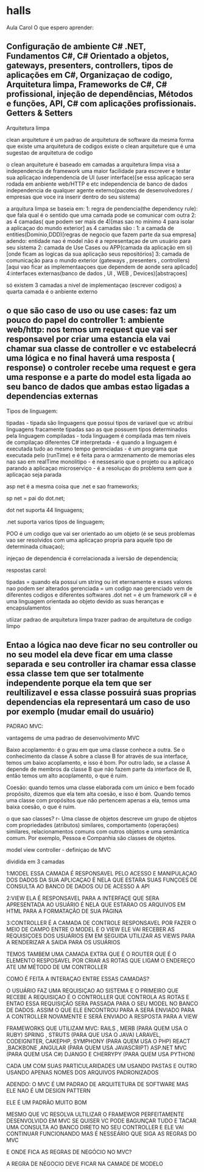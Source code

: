 # halls
Aula Carol
O que espero aprender:

Configuração de ambiente C# .NET,
Fundamentos C#,
C# Orientado a objetos,
gateways,
presenters,
controllers,
tipos de aplicações em C#,
Organizaçao de codigo,
Arquitetura limpa,
Frameworks de C#,
C# profissional,
injeção de dependências,
Métodos e funções,
API,
C# com aplicações profissionais.
Getters & Setters
----------------------------------------------------------------------------------------------------------------------
Arquitetura limpa


clean arquiteture é um padrao de arquitetura de software
da mesma forma que existe uma arquitetura de codigos existe o clean arquiteture que é uma sugestao de arquitetura de codigo


o clean arquiteture é baseado em camadas
a arquitetura limpa visa a independencia de framework
uma maior facilidade para escrever e testar sua aplicaçao
independencia de UI (user interface)[se essa aplicaçao sera rodada em anbiente web/HTTP e etc
independencia de banco de dados
independencia de qualquer agente externo(pacotes de desenvolvedores / empresas que voce ira inserir dentro do seu sistema)

a arquitura limpa se baseia em:
1: regra de pendencia(the dependency rule): que fala qual é o sentido que uma camada pode se comunicar com outra
2: as 4 camadas( que podem ser mais de 4)[mas sao no mínimo 4 para isolar a aplicaçao do mundo exterior]
as 4 camadas são : 
1: a camada de entities(Domínio,DDD)[regras de negocio que fazem parte da sua empresa] adendo: entidade nao é model não é a representaçao de um usuário para seu sistema
2: camada de Use Cases ou APP(camada da aplicação em si)[onde ficam as logicas da sua aplicação seus repositórios]
3: camada de comunicação para o mundo exterior (gateways , presenters , controllers)[aqui vao ficar as implementaaçoes que dependem de aonde sera aplicado]
4:interfaces externas(banco de dados , UI , WEB , Devices)[abstraçoes]

só existem 3 camadas a nivel de implementaçao (escrever codigos) a quarta camada é o anbiente externo


o que são caso de uso ou use cases:
faz um pouco do papel do controller 
1: ambiente web/http: nos temos um request que vai ser responsavel por criar uma estancia ela vai chamar sua classe de controller e vc estabelecrá uma lógica e no final haverá uma resposta ( response)
o controler recebe uma request e gera uma response 
e a parte do model esta ligada ao seu banco de dados
que ambas estao ligadas a dependencias externas
--------------------------------------------------------------------------------------------------------------------------------------
Tipos de linguagem:



tipadas - tipada são linguagens que possui tipos de variavel que vc atribui
linguagens fracamente tipadas sao as que possuem tipos determinados pela linguagem
compiladas -  toda linguagem é compilada mas tem niveis de compilaçao diferentes C#
interpretada - é quando a linguagem é executada tudo ao mesmo tempo
gerenciadas - é um programa que executada pelo (runTime) e é feita para o armzenamento de memorias eles nao sao em realTime
monolitipo - é nessesario que o projeto ou a aplicaço parando a aplicaçao 
microserviço - é a resoluçao do problema sem que a aplicaçao seja parada


asp net é a mesma coisa que .net e sao frameworks;

sp net = pai do dot.net;

dot net suporta 44 linguagens;

.net suporta varios tipos de linguagem;

POO é um codigo que vai ser orientado ao um objeto (é se seus problemas vao ser resolvidos com uma aplicaçao propria para aquele tipo de determinada cituaçao);

injeçao de dependencia é correlacionada a iversão de dependencia;


respostas carol:


tipadas = quando ela possui um string  ou int eternamente e esses valores nao podem ser alterados
gerenciada = um codigo nao gerenciado vem de diferentes codigos e diferentes softwares
.dot net = é um framework
c# = é uma linguagem orientada ao objeto devido as suas heranças e encapsulamentos

utiizar padrao de arquitetura limpa 
trazer padrao de arquitetura de codigo limpo
 

Entao a lógica nao deve ficar no seu controller ou no seu model ela deve ficar em uma classe separada e seu controller ira chamar essa classe
essa classe tem que ser totalmente independente porque ela tem que ser reultilizavel e essa classe possuirá suas proprias dependencias ela representará um caso de uso por exemplo (mudar email do usuário)
-----------------------------------------------------------------------------------------------------------------------------------------
PADRAO MVC:

vantagems de uma padrao de desenvolvimento MVC 

Baixo acoplamento: é o grau em que uma classe conhece a outra. Se o conhecimento da classe A sobre a classe B for através de sua interface,
 temos um baixo acoplamento, e isso é bom. Por outro lado, se a classe A depende de membros da classe B que não fazem parte da interface de B,
 então temos um alto acoplamento, o que é ruim.

Coesão: quando temos uma classe elaborada com um único e bem focado propósito, dizemos que ela tem alta coesão, e isso é bom.
 Quando temos uma classe com propósitos que não pertencem apenas a ela, temos uma baixa coesão, o que é ruim. 



o que sao classes?
r- Uma classe de objetos descreve um grupo de objetos com propriedades (atributos) similares,
 comportamento (operações) similares, relacionamentos comuns com outros objetos e uma semântica comum.
 Por exemplo, Pessoa e Companhia são classes de objetos.



model view controller - definiçao de MVC

dividida em 3 camadas 

1:MODEL ESSA CAMADA É RESPONSAVEL PELO ACESSO E MANIPULAÇAO DOS DADOS DA SUA APLICAÇAO É NELA QUE ESTARA SUAS FUNÇOES DE CONSULTA AO BANCO DE DADOS OU DE ACESSO A API 

2:VIEW ELA É RESPONSAVEL PARA A INTERFAÇE QUE SERA APRESENTADA AO USUÁRIO É NELA QUE ESTARAO OS ARQUIVOS EM HTML PARA A FORMATAÇÃO DE SUA PÁGINA

3:CONTROLLER É  A CAMADA DE CONTROLE RESPONSAVEL POR FAZER O MEIO DE CAMPO ENTRE O MODEL E O VIEW ELE VAI RECEBER AS REQUISIÇOES DOS USUÁRIOS EM EM SEGUIDA UTILIZAR AS VIEWS PARA A RENDERIZAR A SAIDA PARA OS USUÁRIOS

TEMOS TAMBEM UMA CAMADA EXTRA QUE É O ROUTER QUE É O ELEMENTO RESPOSAVEL POR CRIAR AS ROTAS QUE LIGAM O ENDEREÇO ATE UM MÉTODO DE UM CONTROLLER


COMO É FEITA A INTERAÇAO ENTRE ESSAS CAMADAS?

O USUÁRIO FAZ UMA REQUISIÇAO AO SISTEMA 
E O PRIMEIRO QUE RECEBE A REQUISIÇAO É O CONTROLLER QUE CONTROLA AS ROTAS E ENTAO ESSA REQUISIÇÃO SERA PASSADA PARA O SEU MODEL NO BANCO DE DADOS. ASSIM O QUE ELE ENCONTROU PARA A SERÁ ENVIADO PARA A CONTROLLER NOVAMENTE E SERÁ ENVIADO A RESPOSTA PARA A VIEW


FRAMEWORKS QUE UTILIZAM MVC: RAILS , MERB (PARA QUEM USA O RUBY)
SPRING , STRUTS (PARA QUE USA O JAVA)
LARAVEL, CODEIGNITER, CAKEPHP, SYMPHONY (PARA QUEM USA O PHP)
REACT ,BACKBONE ,ANGULAR (PARA QUEM USA JAVASCRIPT)
ASP.NET MVC (PARA QUEM USA C#)
DJANGO E CHERRYPY (PARA QUEM USA PYTHON)

CADA UM COM SUAS PARTICULARIDADES UM USANDO PASTAS E OUTRO USANDO APENAS NOMES DOS ARQUIVOS PADRONIZADOS


ADENDO: O MVC É UM PADRAO DE ARQUITETURA DE SOFTWARE MAS ELE NAO É UM DESIGN PATTERN 

ELE É UM PADRÃO MUITO BOM 

MESMO QUE VC  RESOLVA ULTILIZAR O FRAMEWOR PERFEITAMENTE DESENVOLVIDO EM MVC SE QUISER VC PODE BAGUNÇAR TUDO E TACAR UMA CONSULTA AO BANCO DIRETO NO SEU CONTROLLER 
E ELE VAI CONTINUAR FUNCIONANDO MAS É NESSEÁRIO QUE SIGA AS REGRAS DO MVC

E ONDE FICA AS REGRAS DE NEGÓCIO NO MVC?

A REGRA DE NÉGOCIO DEVE FICAR NA CAMADE DE MODELO







